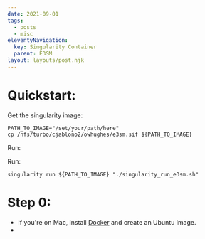 ```yaml
---
date: 2021-09-01
tags:
  - posts
  - misc
eleventyNavigation:
  key: Singularity Container
  parent: E3SM
layout: layouts/post.njk
---
```

# Quickstart:

Get the singularity image:

```
PATH_TO_IMAGE="/set/your/path/here"
cp /nfs/turbo/cjablono2/owhughes/e3sm.sif ${PATH_TO_IMAGE}
```

Run:


Run: 
```
singularity run ${PATH_TO_IMAGE} "./singularity_run_e3sm.sh"
```







# Step 0:
* If you're on Mac, install [Docker](https://docs.docker.com/desktop/mac/install/) and create an Ubuntu image.
* 




